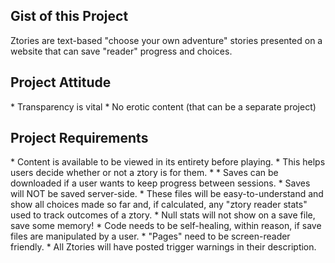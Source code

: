 <h2>Gist of this Project</h2>
Ztories are text-based "choose your own adventure" stories presented on a website
that can save "reader" progress and choices.

<h2>Project Attitude</h2>
*   Transparency is vital
*   No erotic content (that can be a separate project)

<h2>Project Requirements</h2>
*   Content is available to be viewed in its entirety before playing.
    *   This helps users decide whether or not a ztory is for them.
    *  
*   Saves can be downloaded if a user wants to keep progress between sessions. 
    *   Saves will NOT be saved server-side.
    *   These files will be easy-to-understand and show all choices made so far and, if calculated, any "ztory reader stats" used to track outcomes of a ztory. 
    *   Null stats will not show on a save file, save some memory!
    *   Code needs to be self-healing, within reason, if save files are manipulated by a user.
*   "Pages" need to be screen-reader friendly.
*   All Ztories will have posted trigger warnings in their description.
 